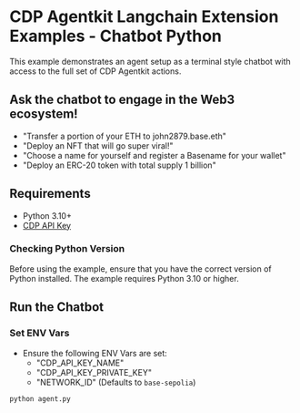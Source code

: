 # CDP Agentkit Langchain Extension Examples - Chatbot Python

This example demonstrates an agent setup as a terminal style chatbot with access to the full set of CDP Agentkit actions.

## Ask the chatbot to engage in the Web3 ecosystem!
- "Transfer a portion of your ETH to john2879.base.eth"
- "Deploy an NFT that will go super viral!"
- "Choose a name for yourself and register a Basename for your wallet"
- "Deploy an ERC-20 token with total supply 1 billion"

## Requirements
- Python 3.10+
- [CDP API Key](https://portal.cdp.coinbase.com/access/api)

### Checking Python Version
Before using the example, ensure that you have the correct version of Python installed. The example requires Python 3.10 or higher.

## Run the Chatbot

### Set ENV Vars
- Ensure the following ENV Vars are set:
  - "CDP_API_KEY_NAME"
  - "CDP_API_KEY_PRIVATE_KEY"
  - "NETWORK_ID" (Defaults to `base-sepolia`)

```bash
python agent.py
```